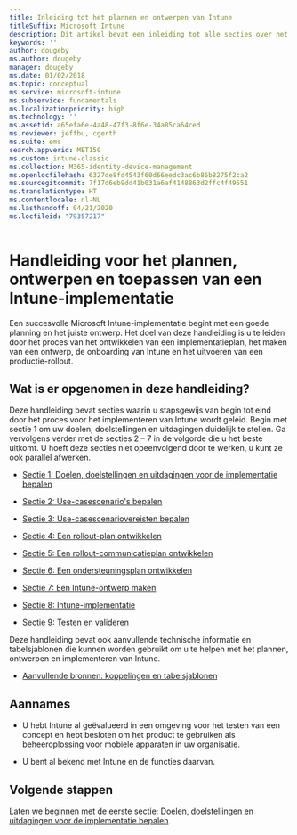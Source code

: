 ```yaml
---
title: Inleiding tot het plannen en ontwerpen van Intune
titleSuffix: Microsoft Intune
description: Dit artikel bevat een inleiding tot alle secties over het plannen, ontwerpen en implementeren van Microsoft Intune. Hulpprogramma's waarmee u de doelen, gebruiksscenario's en vereisten kunt bepalen en implementatie-, communicatie-, ondersteunings-, test- en validatieplannen kunt maken.
keywords: ''
author: dougeby
ms.author: dougeby
manager: dougeby
ms.date: 01/02/2018
ms.topic: conceptual
ms.service: microsoft-intune
ms.subservice: fundamentals
ms.localizationpriority: high
ms.technology: ''
ms.assetid: a65efa6e-4a48-47f3-8f6e-34a85ca64ced
ms.reviewer: jeffbu, cgerth
ms.suite: ems
search.appverid: MET150
ms.custom: intune-classic
ms.collection: M365-identity-device-management
ms.openlocfilehash: 6327de8fd4543f60d66eedc3ac6b86b8275f2ca2
ms.sourcegitcommit: 7f17d6eb9dd41b031a6af4148863d2ffc4f49551
ms.translationtype: HT
ms.contentlocale: nl-NL
ms.lasthandoff: 04/21/2020
ms.locfileid: "79357217"
---
```

# <a name="intune-deployment-planning-design-and-implementation-guide"></a>Handleiding voor het plannen, ontwerpen en toepassen van een Intune-implementatie

Een succesvolle Microsoft Intune-implementatie begint met een goede planning en het juiste ontwerp. Het doel van deze handleiding is u te leiden door het proces van het ontwikkelen van een implementatieplan, het maken van een ontwerp, de onboarding van Intune en het uitvoeren van een productie-rollout.

## <a name="whats-included-in-this-guide"></a>Wat is er opgenomen in deze handleiding?

Deze handleiding bevat secties waarin u stapsgewijs van begin tot eind door het proces voor het implementeren van Intune wordt geleid. Begin met sectie 1 om uw doelen, doelstellingen en uitdagingen duidelijk te stellen. Ga vervolgens verder met de secties 2 – 7 in de volgorde die u het beste uitkomt. U hoeft deze secties niet opeenvolgend door te werken, u kunt ze ook parallel afwerken.

- [Sectie 1: Doelen, doelstellingen en uitdagingen voor de implementatie bepalen](planning-guide-deployment-goals.md)

- [Sectie 2: Use-casescenario's bepalen](planning-guide-scenarios.md)

- [Sectie 3: Use-casescenariovereisten bepalen](planning-guide-requirements.md)

- [Sectie 4: Een rollout-plan ontwikkelen](planning-guide-rollout-plan.md)

- [Sectie 5: Een rollout-communicatieplan ontwikkelen](planning-guide-communication-plan.md)

- [Sectie 6: Een ondersteuningsplan ontwikkelen](planning-guide-support-plan.md)

- [Sectie 7: Een Intune-ontwerp maken](planning-guide-design.md)

- [Sectie 8: Intune-implementatie](planning-guide-onboarding.md)

- [Sectie 9: Testen en valideren](planning-guide-test-validation.md)

Deze handleiding bevat ook aanvullende technische informatie en tabelsjablonen die kunnen worden gebruikt om u te helpen met het plannen, ontwerpen en implementeren van Intune.

- [Aanvullende bronnen: koppelingen en tabelsjablonen](planning-guide-resources.md)

## <a name="assumptions"></a>Aannames

- U hebt Intune al geëvalueerd in een omgeving voor het testen van een concept en hebt besloten om het product te gebruiken als beheeroplossing voor mobiele apparaten in uw organisatie.

- U bent al bekend met Intune en de functies daarvan.

## <a name="next-steps"></a>Volgende stappen

Laten we beginnen met de eerste sectie: [Doelen, doelstellingen en uitdagingen voor de implementatie bepalen](planning-guide-deployment-goals.md).
